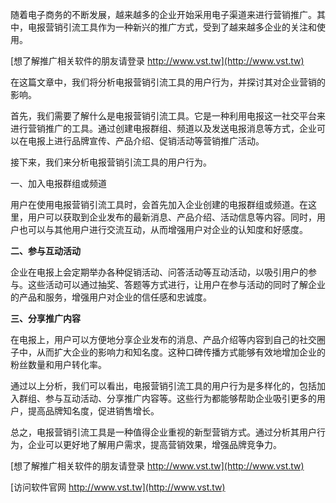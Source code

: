 随着电子商务的不断发展，越来越多的企业开始采用电子渠道来进行营销推广。其中，电报营销引流工具作为一种新兴的推广方式，受到了越来越多企业的关注和使用。

[想了解推广相关软件的朋友请登录 http://www.vst.tw](http://www.vst.tw)

在这篇文章中，我们将分析电报营销引流工具的用户行为，并探讨其对企业营销的影响。

首先，我们需要了解什么是电报营销引流工具。它是一种利用电报这一社交平台来进行营销推广的工具。通过创建电报群组、频道以及发送电报消息等方式，企业可以在电报上进行品牌宣传、产品介绍、促销活动等营销推广活动。

接下来，我们来分析电报营销引流工具的用户行为。

一、加入电报群组或频道

用户在使用电报营销引流工具时，会首先加入企业创建的电报群组或频道。在这里，用户可以获取到企业发布的最新消息、产品介绍、活动信息等内容。同时，用户也可以与其他用户进行交流互动，从而增强用户对企业的认知度和好感度。

**二、参与互动活动**

企业在电报上会定期举办各种促销活动、问答活动等互动活动，以吸引用户的参与。这些活动可以通过抽奖、答题等方式进行，让用户在参与活动的同时了解企业的产品和服务，增强用户对企业的信任感和忠诚度。

**三、分享推广内容**

在电报上，用户可以方便地分享企业发布的消息、产品介绍等内容到自己的社交圈子中，从而扩大企业的影响力和知名度。这种口碑传播方式能够有效地增加企业的粉丝数量和用户转化率。

通过以上分析，我们可以看出，电报营销引流工具的用户行为是多样化的，包括加入群组、参与互动活动、分享推广内容等。这些行为都能够帮助企业吸引更多的用户，提高品牌知名度，促进销售增长。

总之，电报营销引流工具是一种值得企业重视的新型营销方式。通过分析其用户行为，企业可以更好地了解用户需求，提高营销效果，增强品牌竞争力。

[想了解推广相关软件的朋友请登录 http://www.vst.tw](http://www.vst.tw)


[访问软件官网 http://www.vst.tw](http://www.vst.tw)
